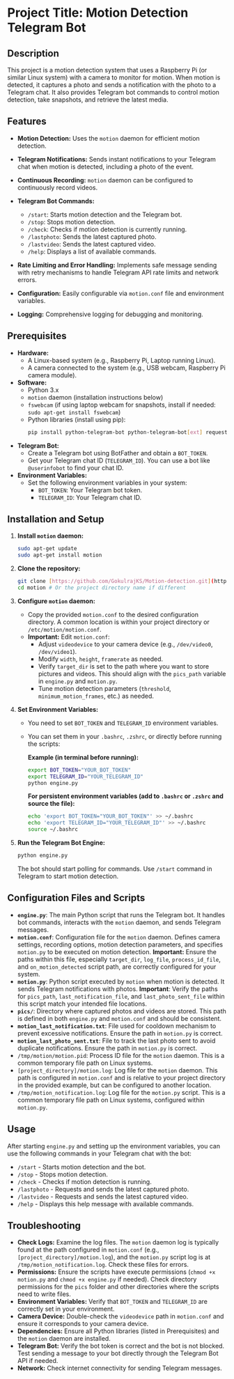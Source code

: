 # Project Title: Motion Detection Telegram Bot

## Description

This project is a motion detection system that uses a Raspberry Pi (or similar Linux system) with a camera to monitor for motion. When motion is detected, it captures a photo and sends a notification with the photo to a Telegram chat.  It also provides Telegram bot commands to control motion detection, take snapshots, and retrieve the latest media.

## Features

*   **Motion Detection:** Uses the `motion` daemon for efficient motion detection.
*   **Telegram Notifications:** Sends instant notifications to your Telegram chat when motion is detected, including a photo of the event.
*   **Continuous Recording:**  `motion` daemon can be configured to continuously record videos.
*   **Telegram Bot Commands:**
    *   `/start`: Starts motion detection and the Telegram bot.
    *   `/stop`: Stops motion detection.
    *   `/check`: Checks if motion detection is currently running.
    *   `/lastphoto`: Sends the latest captured photo.
    *   `/lastvideo`: Sends the latest captured video.
    *   `/help`: Displays a list of available commands.

*   **Rate Limiting and Error Handling:** Implements safe message sending with retry mechanisms to handle Telegram API rate limits and network errors.
*   **Configuration:** Easily configurable via `motion.conf` file and environment variables.
*   **Logging:** Comprehensive logging for debugging and monitoring.

## Prerequisites

*   **Hardware:**
    *   A Linux-based system (e.g., Raspberry Pi, Laptop running Linux).
    *   A camera connected to the system (e.g., USB webcam, Raspberry Pi camera module).
*   **Software:**
    *   Python 3.x
    *   `motion` daemon (installation instructions below)
    *   `fswebcam` (if using laptop webcam for snapshots, install if needed: `sudo apt-get install fswebcam`)
    *   Python libraries (install using pip):
        ```bash
        pip install python-telegram-bot python-telegram-bot[ext] requests psutil
        ```
*   **Telegram Bot:**
    *   Create a Telegram bot using BotFather and obtain a `BOT_TOKEN`.
    *   Get your Telegram chat ID (`TELEGRAM_ID`). You can use a bot like `@userinfobot` to find your chat ID.
*   **Environment Variables:**
    *   Set the following environment variables in your system:
        *   `BOT_TOKEN`: Your Telegram bot token.
        *   `TELEGRAM_ID`: Your Telegram chat ID.

## Installation and Setup

1.  **Install `motion` daemon:**

    ```bash
    sudo apt-get update
    sudo apt-get install motion
    ```

2.  **Clone the repository:**

    ```bash
    git clone [https://github.com/GokulrajKS/Motion-detection.git](https://github.com/GokulrajKS/Motion-detection.git)
    cd motion # Or the project directory name if different
    ```


3.  **Configure `motion` daemon:**

    *   Copy the provided `motion.conf` to the desired configuration directory.  A common location is within your project directory or `/etc/motion/motion.conf`.
    *   **Important:** Edit `motion.conf`:
        *   Adjust `videodevice` to your camera device (e.g., `/dev/video0`, `/dev/video1`).
        *   Modify `width`, `height`, `framerate` as needed.
        *   Verify `target_dir` is set to the path where you want to store pictures and videos. This should align with the `pics_path` variable in `engine.py` and `motion.py`.
        *   Tune motion detection parameters (`threshold`, `minimum_motion_frames`, etc.) as needed.

4.  **Set Environment Variables:**

    *   You need to set `BOT_TOKEN` and `TELEGRAM_ID` environment variables.
    *   You can set them in your `.bashrc`, `.zshrc`, or directly before running the scripts:

        **Example (in terminal before running):**
        ```bash
        export BOT_TOKEN="YOUR_BOT_TOKEN"
        export TELEGRAM_ID="YOUR_TELEGRAM_ID"
        python engine.py
        ```
        **For persistent environment variables (add to `.bashrc` or `.zshrc` and source the file):**
        ```bash
        echo 'export BOT_TOKEN="YOUR_BOT_TOKEN"' >> ~/.bashrc
        echo 'export TELEGRAM_ID="YOUR_TELEGRAM_ID"' >> ~/.bashrc
        source ~/.bashrc
        ```

5.  **Run the Telegram Bot Engine:**

    ```bash
    python engine.py
    ```

    The bot should start polling for commands. Use `/start` command in Telegram to start motion detection.

## Configuration Files and Scripts

*   **`engine.py`**:  The main Python script that runs the Telegram bot. It handles bot commands, interacts with the `motion` daemon, and sends Telegram messages.
*   **`motion.conf`**: Configuration file for the `motion` daemon. Defines camera settings, recording options, motion detection parameters, and specifies `motion.py` to be executed on motion detection. **Important:** Ensure the paths within this file, especially `target_dir`, `log_file`, `process_id_file`, and `on_motion_detected` script path, are correctly configured for your system.
*   **`motion.py`**: Python script executed by `motion` when motion is detected. It sends Telegram notifications with photos. **Important**: Verify the paths for `pics_path`, `last_notification_file`, and `last_photo_sent_file` within this script match your intended file locations.
*   **`pics/`**: Directory where captured photos and videos are stored. This path is defined in both `engine.py` and `motion.conf` and should be consistent.
*   **`motion_last_notification.txt`**: File used for cooldown mechanism to prevent excessive notifications. Ensure the path in `motion.py` is correct.
*   **`motion_last_photo_sent.txt`**: File to track the last photo sent to avoid duplicate notifications. Ensure the path in `motion.py` is correct.
*   `/tmp/motion/motion.pid`: Process ID file for the `motion` daemon. This is a common temporary file path on Linux systems.
*   `[project_directory]/motion.log`: Log file for the `motion` daemon. This path is configured in `motion.conf` and is relative to your project directory in the provided example, but can be configured to another location.
*   `/tmp/motion_notification.log`: Log file for the `motion.py` script. This is a common temporary file path on Linux systems, configured within `motion.py`.

## Usage

After starting `engine.py` and setting up the environment variables, you can use the following commands in your Telegram chat with the bot:

*   `/start` - Starts motion detection and the bot.
*   `/stop` - Stops motion detection.
*   `/check` - Checks if motion detection is running.
*   `/lastphoto` - Requests and sends the latest captured photo.
*   `/lastvideo` - Requests and sends the latest captured video.
*   `/help` - Displays this help message with available commands.

## Troubleshooting

*   **Check Logs:** Examine the log files. The `motion` daemon log is typically found at the path configured in `motion.conf` (e.g., `[project_directory]/motion.log`), and the `motion.py` script log is at `/tmp/motion_notification.log`. Check these files for errors.
*   **Permissions:** Ensure the scripts have execute permissions (`chmod +x motion.py` and `chmod +x engine.py` if needed). Check directory permissions for the `pics` folder and other directories where the scripts need to write files.
*   **Environment Variables:** Verify that `BOT_TOKEN` and `TELEGRAM_ID` are correctly set in your environment.
*   **Camera Device:** Double-check the `videodevice` path in `motion.conf` and ensure it corresponds to your camera device.
*   **Dependencies:** Ensure all Python libraries (listed in Prerequisites) and the `motion` daemon are installed.
*   **Telegram Bot:** Verify the bot token is correct and the bot is not blocked. Test sending a message to your bot directly through the Telegram Bot API if needed.
*   **Network:** Check internet connectivity for sending Telegram messages.
